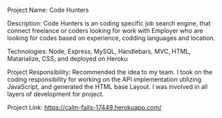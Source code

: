 Project Name: Code Hunters

Description: Code Hunters is an coding specific job search engine, that connect freelance or coders looking for work with Employer who are looking for codes based on experience, codding languages and location. 

Technologies: Node, Express, MySQL, Handlebars, MVC, HTML, Matarialize, CSS, and deployed on Heroku

Project Responsibility: Recommended the idea to my team. I took on the coding responsibility for working on the API implementation utilizing JavaScript, and generated the HTML base Layout. I was involved in all layers of development for project. 

Project Link: https://calm-falls-17449.herokuapp.com/
